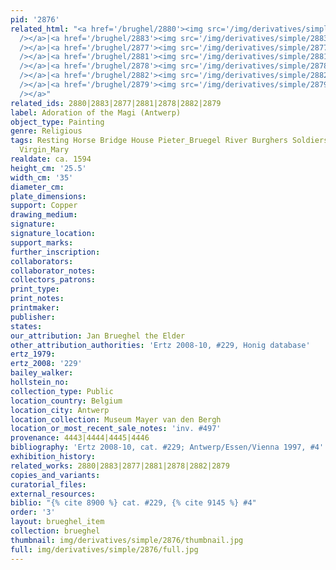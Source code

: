 ```yaml
---
pid: '2876'
related_html: "<a href='/brughel/2880'><img src='/img/derivatives/simple/2880/thumbnail.jpg'
  /></a>|<a href='/brughel/2883'><img src='/img/derivatives/simple/2883/thumbnail.jpg'
  /></a>|<a href='/brughel/2877'><img src='/img/derivatives/simple/2877/thumbnail.jpg'
  /></a>|<a href='/brughel/2881'><img src='/img/derivatives/simple/2881/thumbnail.jpg'
  /></a>|<a href='/brughel/2878'><img src='/img/derivatives/simple/2878/thumbnail.jpg'
  /></a>|<a href='/brughel/2882'><img src='/img/derivatives/simple/2882/thumbnail.jpg'
  /></a>|<a href='/brughel/2879'><img src='/img/derivatives/simple/2879/thumbnail.jpg'
  /></a>"
related_ids: 2880|2883|2877|2881|2878|2882|2879
label: Adoration of the Magi (Antwerp)
object_type: Painting
genre: Religious
tags: Resting Horse Bridge House Pieter_Bruegel River Burghers Soldiers Christ New_Testament
  Virgin_Mary
realdate: ca. 1594
height_cm: '25.5'
width_cm: '35'
diameter_cm: 
plate_dimensions: 
support: Copper
drawing_medium: 
signature: 
signature_location: 
support_marks: 
further_inscription: 
collaborators: 
collaborator_notes: 
collectors_patrons: 
print_type: 
print_notes: 
printmaker: 
publisher: 
states: 
our_attribution: Jan Brueghel the Elder
other_attribution_authorities: 'Ertz 2008-10, #229, Honig database'
ertz_1979: 
ertz_2008: '229'
bailey_walker: 
hollstein_no: 
collection_type: Public
location_country: Belgium
location_city: Antwerp
location_collection: Museum Mayer van den Bergh
location_or_most_recent_sale_notes: 'inv. #497'
provenance: 4443|4444|4445|4446
bibliography: 'Ertz 2008-10, cat. #229; Antwerp/Essen/Vienna 1997, #4'
exhibition_history: 
related_works: 2880|2883|2877|2881|2878|2882|2879
copies_and_variants: 
curatorial_files: 
external_resources: 
biblio: "{% cite 8900 %} cat. #229, {% cite 9145 %} #4"
order: '3'
layout: brueghel_item
collection: brueghel
thumbnail: img/derivatives/simple/2876/thumbnail.jpg
full: img/derivatives/simple/2876/full.jpg
---
```


